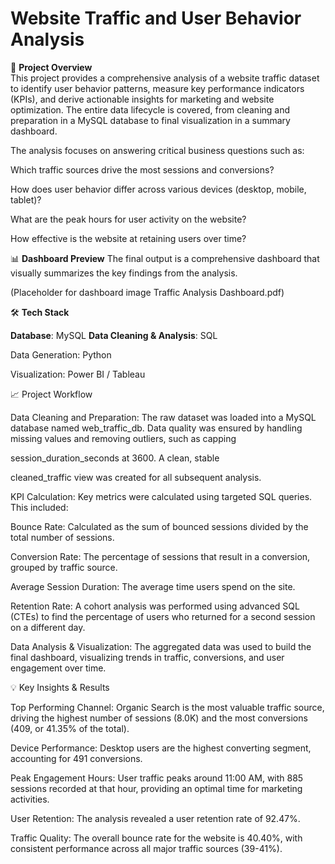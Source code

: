 # Website Traffic and User Behavior Analysis
🚀 **Project Overview** \
This project provides a comprehensive analysis of a website traffic dataset to identify user behavior patterns, measure key performance indicators (KPIs), and derive actionable insights for marketing and website optimization. The entire data lifecycle is covered, from cleaning and preparation in a MySQL database to final visualization in a summary dashboard.




The analysis focuses on answering critical business questions such as:

Which traffic sources drive the most sessions and conversions?

How does user behavior differ across various devices (desktop, mobile, tablet)?

What are the peak hours for user activity on the website?

How effective is the website at retaining users over time?

📊 **Dashboard Preview**
The final output is a comprehensive dashboard that visually summarizes the key findings from the analysis.

(Placeholder for dashboard image Traffic Analysis Dashboard.pdf)

🛠️ **Tech Stack**

**Database**: MySQL 
**Data Cleaning & Analysis**: SQL 

Data Generation: Python

Visualization: Power BI / Tableau

📈 Project Workflow

Data Cleaning and Preparation: The raw dataset was loaded into a MySQL database named web_traffic_db. Data quality was ensured by handling missing values and removing outliers, such as capping 

session_duration_seconds at 3600. A clean, stable 

cleaned_traffic view was created for all subsequent analysis.

KPI Calculation: Key metrics were calculated using targeted SQL queries. This included:


Bounce Rate: Calculated as the sum of bounced sessions divided by the total number of sessions.


Conversion Rate: The percentage of sessions that result in a conversion, grouped by traffic source.


Average Session Duration: The average time users spend on the site.


Retention Rate: A cohort analysis was performed using advanced SQL (CTEs) to find the percentage of users who returned for a second session on a different day.


Data Analysis & Visualization: The aggregated data was used to build the final dashboard, visualizing trends in traffic, conversions, and user engagement over time.



💡 Key Insights & Results

Top Performing Channel: Organic Search is the most valuable traffic source, driving the highest number of sessions (8.0K) and the most conversions (409, or 41.35% of the total).






Device Performance: Desktop users are the highest converting segment, accounting for 491 conversions.





Peak Engagement Hours: User traffic peaks around 11:00 AM, with 885 sessions recorded at that hour, providing an optimal time for marketing activities.





User Retention: The analysis revealed a user retention rate of 92.47%.




Traffic Quality: The overall bounce rate for the website is 40.40%, with consistent performance across all major traffic sources (39-41%).
